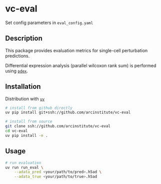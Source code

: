 # vc-eval

Set config parameters in `eval_config.yaml`

## Description

This package provides evaluation metrics for single-cell perturbation predictions.

Differential expression analysis (parallel wilcoxon rank sum) is performed using [`pdex`](https://github.com/arcinstitute/pdex).

## Installation

Distribution with [`uv`](https://docs.astral.sh/uv/)

```bash
# install from github directly
uv pip install git+ssh://github.com/arcinstitute/vc-eval

# install from source
git clone ssh://github.com/arcinstitute/vc-eval
cd vc-eval
uv pip install -e .
```

## Usage

```bash
# run evaluation
uv run run_eval \
    --adata_pred <your/path/to/pred>.h5ad \
    --adata_true <your/path/to/true>.h5ad
```
